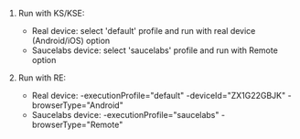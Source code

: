 
1. Run with KS/KSE:
	- Real device: select 'default' profile and run with real device (Android/iOS) option
	- Saucelabs device: select 'saucelabs' profile and run with Remote option
	
2. Run with RE:
	- Real device: -executionProfile="default" -deviceId="ZX1G22GBJK" -browserType="Android"
	- Saucelabs device: -executionProfile="saucelabs" -browserType="Remote"

